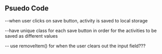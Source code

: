## Psuedo Code ##

--when user clicks on save button, activity is saved to local storage

--have unique class for each save button in order for the activities to be saved as different values

-- use removeItem() for when the user clears out the input field???